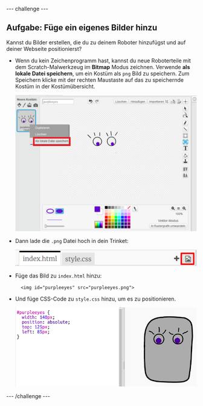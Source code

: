 --- challenge ---

## Aufgabe: Füge ein eigenes Bilder hinzu

Kannst du Bilder erstellen, die du zu deinem Roboter hinzufügst und auf deiner Webseite positionierst?

+ Wenn du kein Zeichenprogramm hast, kannst du neue Roboterteile mit dem Scratch-Malwerkzeug im **Bitmap** Modus zeichnen. Verwende **als lokale Datei speichern**, um ein Kostüm als `png` Bild zu speichern. Zum Speichern klicke mit der rechten Maustaste auf das zu speichernde Kostüm in der Kostümübersicht.
    
    ![Screenshot](images/robot-scratch-paint1.png)

+ Dann lade die `.png` Datei hoch in dein Trinket:
    
    ![Screenshot](images/robot-image-add.png)

+ Füge das Bild zu `index.html` hinzu:
    
        <img id="purpleeyes" src="purpleeyes.png">

+ Und füge CSS-Code zu `style.css` hinzu, um es zu positionieren.
    
    ![Screenshot](images/robot-use-purple-eyes.png)

--- /challenge ---
